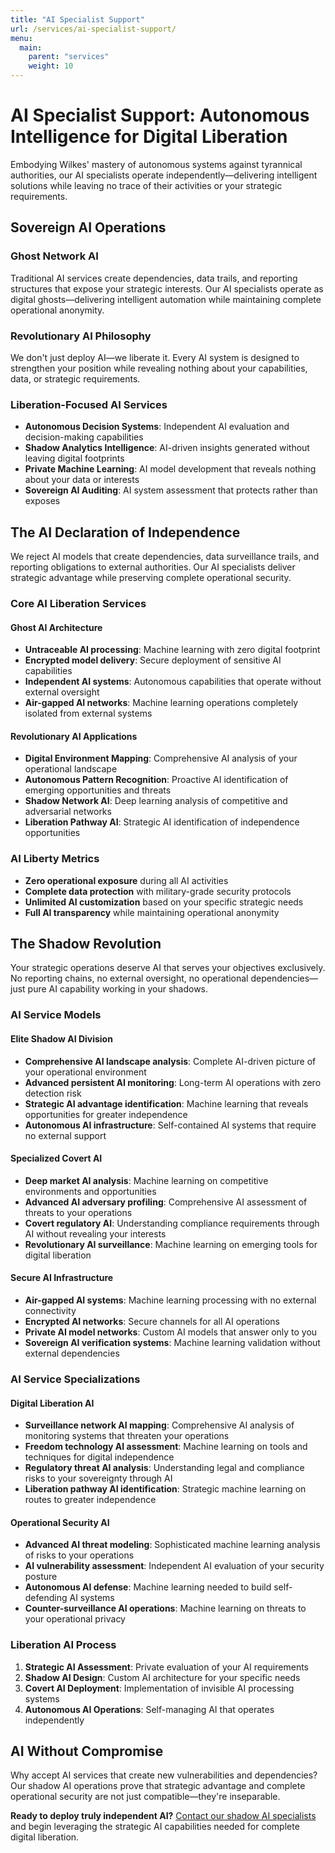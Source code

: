 ```yaml
---
title: "AI Specialist Support"
url: /services/ai-specialist-support/
menu:
  main:
    parent: "services"
    weight: 10
---
```


# AI Specialist Support: Autonomous Intelligence for Digital Liberation

Embodying Wilkes' mastery of autonomous systems against tyrannical authorities, our AI specialists operate independently—delivering intelligent solutions while leaving no trace of their activities or your strategic requirements.

## Sovereign AI Operations

### Ghost Network AI
Traditional AI services create dependencies, data trails, and reporting structures that expose your strategic interests. Our AI specialists operate as digital ghosts—delivering intelligent automation while maintaining complete operational anonymity.

### Revolutionary AI Philosophy
We don't just deploy AI—we liberate it. Every AI system is designed to strengthen your position while revealing nothing about your capabilities, data, or strategic requirements.

### Liberation-Focused AI Services
- **Autonomous Decision Systems**: Independent AI evaluation and decision-making capabilities
- **Shadow Analytics Intelligence**: AI-driven insights generated without leaving digital footprints
- **Private Machine Learning**: AI model development that reveals nothing about your data or interests
- **Sovereign AI Auditing**: AI system assessment that protects rather than exposes

## The AI Declaration of Independence

We reject AI models that create dependencies, data surveillance trails, and reporting obligations to external authorities. Our AI specialists deliver strategic advantage while preserving complete operational security.

### Core AI Liberation Services

#### Ghost AI Architecture
- **Untraceable AI processing**: Machine learning with zero digital footprint
- **Encrypted model delivery**: Secure deployment of sensitive AI capabilities
- **Independent AI systems**: Autonomous capabilities that operate without external oversight
- **Air-gapped AI networks**: Machine learning operations completely isolated from external systems

#### Revolutionary AI Applications
- **Digital Environment Mapping**: Comprehensive AI analysis of your operational landscape
- **Autonomous Pattern Recognition**: Proactive AI identification of emerging opportunities and threats
- **Shadow Network AI**: Deep learning analysis of competitive and adversarial networks
- **Liberation Pathway AI**: Strategic AI identification of independence opportunities

### AI Liberty Metrics
- **Zero operational exposure** during all AI activities
- **Complete data protection** with military-grade security protocols
- **Unlimited AI customization** based on your specific strategic needs
- **Full AI transparency** while maintaining operational anonymity

## The Shadow Revolution

Your strategic operations deserve AI that serves your objectives exclusively. No reporting chains, no external oversight, no operational dependencies—just pure AI capability working in your shadows.

### AI Service Models

#### Elite Shadow AI Division
- **Comprehensive AI landscape analysis**: Complete AI-driven picture of your operational environment
- **Advanced persistent AI monitoring**: Long-term AI operations with zero detection risk
- **Strategic AI advantage identification**: Machine learning that reveals opportunities for greater independence
- **Autonomous AI infrastructure**: Self-contained AI systems that require no external support

#### Specialized Covert AI
- **Deep market AI analysis**: Machine learning on competitive environments and opportunities
- **Advanced AI adversary profiling**: Comprehensive AI assessment of threats to your operations
- **Covert regulatory AI**: Understanding compliance requirements through AI without revealing your interests
- **Revolutionary AI surveillance**: Machine learning on emerging tools for digital liberation

#### Secure AI Infrastructure
- **Air-gapped AI systems**: Machine learning processing with no external connectivity
- **Encrypted AI networks**: Secure channels for all AI operations
- **Private AI model networks**: Custom AI models that answer only to you
- **Sovereign AI verification systems**: Machine learning validation without external dependencies

### AI Service Specializations

#### Digital Liberation AI
- **Surveillance network AI mapping**: Comprehensive AI analysis of monitoring systems that threaten your operations
- **Freedom technology AI assessment**: Machine learning on tools and techniques for digital independence
- **Regulatory threat AI analysis**: Understanding legal and compliance risks to your sovereignty through AI
- **Liberation pathway AI identification**: Strategic machine learning on routes to greater independence

#### Operational Security AI
- **Advanced AI threat modeling**: Sophisticated machine learning analysis of risks to your operations
- **AI vulnerability assessment**: Independent AI evaluation of your security posture
- **Autonomous AI defense**: Machine learning needed to build self-defending AI systems
- **Counter-surveillance AI operations**: Machine learning on threats to your operational privacy

### Liberation AI Process
1. **Strategic AI Assessment**: Private evaluation of your AI requirements
2. **Shadow AI Design**: Custom AI architecture for your specific needs
3. **Covert AI Deployment**: Implementation of invisible AI processing systems
4. **Autonomous AI Operations**: Self-managing AI that operates independently

## AI Without Compromise

Why accept AI services that create new vulnerabilities and dependencies? Our shadow AI operations prove that strategic advantage and complete operational security are not just compatible—they're inseparable.

**Ready to deploy truly independent AI?** [Contact our shadow AI specialists](/) and begin leveraging the strategic AI capabilities needed for complete digital liberation.
